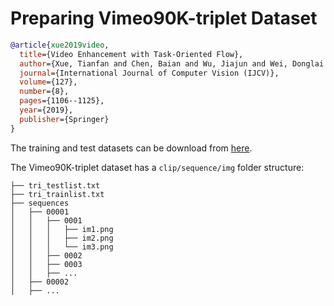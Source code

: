# Preparing Vimeo90K-triplet Dataset

<!-- [DATASET] -->

```bibtex
@article{xue2019video,
  title={Video Enhancement with Task-Oriented Flow},
  author={Xue, Tianfan and Chen, Baian and Wu, Jiajun and Wei, Donglai and Freeman, William T},
  journal={International Journal of Computer Vision (IJCV)},
  volume={127},
  number={8},
  pages={1106--1125},
  year={2019},
  publisher={Springer}
}
```

The training and test datasets can be download from [here](http://toflow.csail.mit.edu/).

The Vimeo90K-triplet  dataset has a `clip/sequence/img` folder structure:

```text
├── tri_testlist.txt
├── tri_trainlist.txt
├── sequences
│   ├── 00001
│   │   ├── 0001
│   │   │   ├── im1.png
│   │   │   ├── im2.png
│   │   │   └── im3.png
│   │   ├── 0002
│   │   ├── 0003
│   │   ├── ...
│   ├── 00002
│   ├── ...
```
